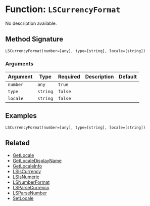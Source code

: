[comment]: # (Note: This documentation is generated dynamically in the build process.  To modify the contents, change the javadoc on the _invoke method of the BIF class)

# Function: `LSCurrencyFormat`

No description available.

## Method Signature
```
LSCurrencyFormat(number=[any], type=[string], locale=[string])
```
### Arguments

| Argument | Type | Required | Description | Default |
|----------|------|----------|-------------|---------|
| `number` | `any` | `true` |  |  |
| `type` | `string` | `false` |  |  |
| `locale` | `string` | `false` |  |  |

## Examples

```
LSCurrencyFormat(number=[any], type=[string], locale=[string])
```

## Related
  * [GetLocale](GetLocale.md)
  * [GetLocaleDisplayName](GetLocaleDisplayName.md)
  * [GetLocaleInfo](GetLocaleInfo.md)
  * [LSIsCurrency](LSIsCurrency.md)
  * [LSIsNumeric](LSIsNumeric.md)
  * [LSNumberFormat](LSNumberFormat.md)
  * [LSParseCurrency](LSParseCurrency.md)
  * [LSParseNumber](LSParseNumber.md)
  * [SetLocale](SetLocale.md)
